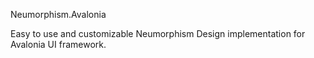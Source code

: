 Neumorphism.Avalonia

Easy to use and customizable Neumorphism Design implementation for Avalonia UI framework.
